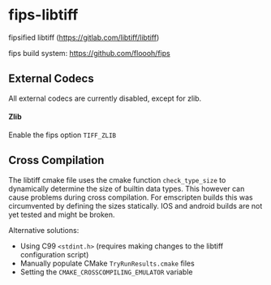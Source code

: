 # fips-libtiff

fipsified libtiff (https://gitlab.com/libtiff/libtiff)

fips build system: https://github.com/floooh/fips

## External Codecs

All external codecs are currently disabled, except for zlib.

#### Zlib

Enable the fips option `TIFF_ZLIB`

## Cross Compilation

The libtiff cmake file uses the cmake function `check_type_size` to dynamically determine the
size of builtin data types. This however can cause problems during cross compilation. 
For emscripten builds this was circumvented by defining the sizes statically.
IOS and android builds are not yet tested and might be broken.

Alternative solutions:
* Using C99 `<stdint.h>` (requires making changes to the libtiff configuration script)
* Manually populate CMake `TryRunResults.cmake` files
* Setting the `CMAKE_CROSSCOMPILING_EMULATOR` variable